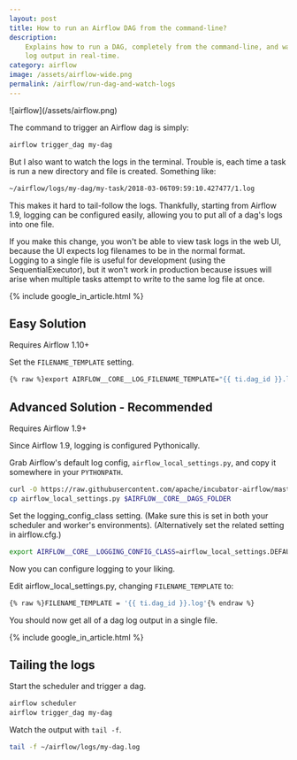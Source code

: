 ```yaml
---
layout: post
title: How to run an Airflow DAG from the command-line?
description:
    Explains how to run a DAG, completely from the command-line, and watch the
    log output in real-time.
category: airflow
image: /assets/airflow-wide.png
permalink: /airflow/run-dag-and-watch-logs
---
```

<div class="wide-logos" markdown="1">
![airflow](/assets/airflow.png)
</div>

The command to trigger an Airflow dag is simply:
```sh
airflow trigger_dag my-dag
```

But I also want to watch the logs in the terminal. Trouble is, each time a task is run a new directory and file is created. Something like:

```sh
~/airflow/logs/my-dag/my-task/2018-03-06T09:59:10.427477/1.log
```

This makes it hard to tail-follow the logs. Thankfully, starting from Airflow
1.9, logging can be configured easily, allowing you to put all of a dag's logs
into one file.

<div class="warning" markdown="1">
If you make this change, you won't be able to view task logs in the web UI,
because the UI expects log filenames to be in the normal format.
</div>

<div class="warning" markdown="1">
Logging to a single file is useful for development (using the
SequentialExecutor), but it won't work in production because issues
will arise when multiple tasks attempt to write to the same log file at once.
</div>

{% include google_in_article.html %}

## Easy Solution

<div class="warning" markdown="1">
  Requires Airflow 1.10+
</div>

Set the `FILENAME_TEMPLATE` setting.

```sh
{% raw %}export AIRFLOW__CORE__LOG_FILENAME_TEMPLATE="{{ ti.dag_id }}.log"{% endraw %}
```

## Advanced Solution - Recommended

<div class="warning" markdown="1">
  Requires Airflow 1.9+
</div>

Since Airflow 1.9, logging is configured Pythonically.

Grab Airflow's default log config, `airflow_local_settings.py`, and copy it
somewhere in your `PYTHONPATH`.
```sh
curl -O https://raw.githubusercontent.com/apache/incubator-airflow/master/airflow/config_templates/airflow_local_settings.py
cp airflow_local_settings.py $AIRFLOW__CORE__DAGS_FOLDER
```

Set the logging_config_class setting. (Make sure this is set in both your
scheduler and worker's environments). (Alternatively set the related setting in
airflow.cfg.)
```sh
export AIRFLOW__CORE__LOGGING_CONFIG_CLASS=airflow_local_settings.DEFAULT_LOGGING_CONFIG
```

Now you can configure logging to your liking.

Edit airflow_local_settings.py, changing `FILENAME_TEMPLATE` to:
```sh
{% raw %}FILENAME_TEMPLATE = '{{ ti.dag_id }}.log'{% endraw %}
```

You should now get all of a dag log output in a single file.

{% include google_in_article.html %}
 
## Tailing the logs

Start the scheduler and trigger a dag.
```sh
airflow scheduler
airflow trigger_dag my-dag
```

Watch the output with `tail -f`.

```sh
tail -f ~/airflow/logs/my-dag.log
```
